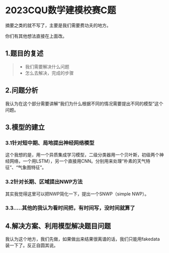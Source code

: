 # 2023CQU数学建模校赛C题

摘要之类的就不写了，主要是我们需要费功夫的地方。

你们有其他想法直接在上面改。

## 1.题目的复述

> - 我们需要解决什么问题
> - 怎么去解决，完成的步骤



## 2.问题分析

我认为在这个部分需要讲解“我们为什么根据不同的情况需要提出不同的模型”这个问题。



## 3.模型的建立

### 3.1针对短中期、局地提出神经网络模型

这个我想的是，用一个异质集成学习模型，二级分类器用一个贝叶斯，初级两个神经网络，一个用LSTM），另一个直接用CNN。分别用来处理“朴素的天气特征”、“气象图特征”。

### 3.2针对长期、区域提出NWP方法

其实我觉得这里可以把NWP简化一下，提出一个SNWP（simple NWP）。

### 3.3.....其他的我认为看时间把，有时间写，没时间就算了



## 4.解决方案、利用模型解决题目问题

我认为这个地方，我们先做，如果做出来结果很离谱的话，我们只能用fakedata装一下了。反正自圆其说。